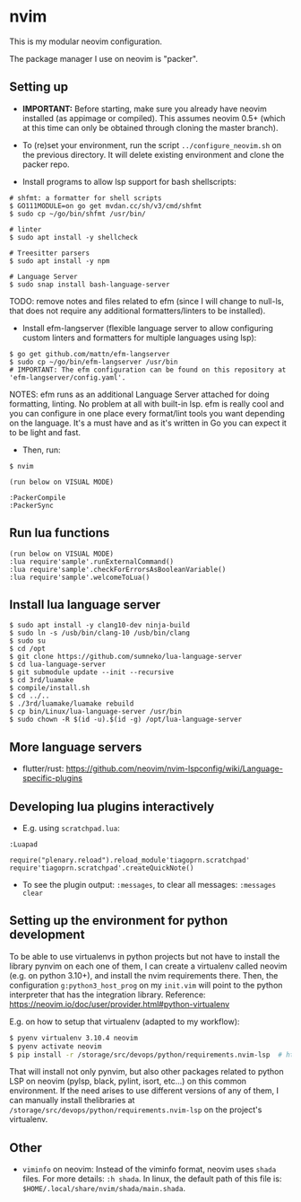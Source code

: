 # nvim

This is my modular neovim configuration.

The package manager I use on neovim is "packer".


## Setting up

- **IMPORTANT:** Before starting, make sure you already have neovim installed (as appimage or compiled). This assumes neovim 0.5+ (which at this time can only be obtained through cloning the master branch).

- To (re)set your environment, run the script `../configure_neovim.sh` on the previous directory. It will delete existing environment and clone the packer repo.

- Install programs to allow lsp support for bash shellscripts:
```
# shfmt: a formatter for shell scripts
$ GO111MODULE=on go get mvdan.cc/sh/v3/cmd/shfmt
$ sudo cp ~/go/bin/shfmt /usr/bin/

# linter
$ sudo apt install -y shellcheck

# Treesitter parsers
$ sudo apt install -y npm

# Language Server
$ sudo snap install bash-language-server
```

TODO: remove notes and files related to efm (since I will change to null-ls, that does not require any additional formatters/linters to be installed).

- Install efm-langserver (flexible language server to allow configuring custom linters and formatters for multiple languages using lsp):
```
$ go get github.com/mattn/efm-langserver
$ sudo cp ~/go/bin/efm-langserver /usr/bin
# IMPORTANT: The efm configuration can be found on this repository at 'efm-langserver/config.yaml'.
```
NOTES: efm runs as an additional Language Server attached for doing formatting, linting. No problem at all with built-in lsp. efm is really cool and you can configure in one place every format/lint tools you want depending on the language. It's a must have and as it's written in Go you can expect it to be light and fast.

- Then, run:
```
$ nvim

(run below on VISUAL MODE)

:PackerCompile
:PackerSync
```

## Run lua functions

```
(run below on VISUAL MODE)
:lua require'sample'.runExternalCommand()
:lua require'sample'.checkForErrorsAsBooleanVariable()
:lua require'sample'.welcomeToLua()
```

## Install lua language server

```
$ sudo apt install -y clang10-dev ninja-build
$ sudo ln -s /usb/bin/clang-10 /usb/bin/clang
$ sudo su
$ cd /opt
$ git clone https://github.com/sumneko/lua-language-server
$ cd lua-language-server
$ git submodule update --init --recursive
$ cd 3rd/luamake
$ compile/install.sh
$ cd ../..
$ ./3rd/luamake/luamake rebuild
$ cp bin/Linux/lua-language-server /usr/bin
$ sudo chown -R $(id -u).$(id -g) /opt/lua-language-server
```


## More language servers

- flutter/rust: <https://github.com/neovim/nvim-lspconfig/wiki/Language-specific-plugins>


## Developing lua plugins interactively

- E.g. using `scratchpad.lua`:
```
:Luapad

require("plenary.reload").reload_module'tiagoprn.scratchpad'
require'tiagoprn.scratchpad'.createQuickNote()

```

- To see the plugin output: `:messages`, to clear all messages: `:messages clear`

## Setting up the environment for python development

To be able to use virtualenvs in python projects but not have to install the library pynvim on each one of them, I can create a virtualenv called neovim (e.g. on python 3.10+), and install the nvim requirements there. Then, the configuration `g:python3_host_prog` on my `init.vim` will point to the python interpreter that has the integration library. Reference: <https://neovim.io/doc/user/provider.html#python-virtualenv>

E.g. on how to setup that virtualenv (adapted to my workflow):

```bash
$ pyenv virtualenv 3.10.4 neovim
$ pyenv activate neovim
$ pip install -r /storage/src/devops/python/requirements.nvim-lsp  # https://github.com/tiagoprn/devops/blob/master/python/requirements.nvim-lsp
```

That will install not only pynvim, but also other packages related to python LSP on neovim (pylsp, black, pylint, isort, etc...) on this common environment. If the need arises to use different versions of any of them, I can manually install thelibraries at `/storage/src/devops/python/requirements.nvim-lsp` on the project's virtualenv.

## Other

- `viminfo` on neovim: Instead of the viminfo format, neovim uses `shada` files. For more details: `:h shada`. In linux, the default path of this file is: `$HOME/.local/share/nvim/shada/main.shada`.

